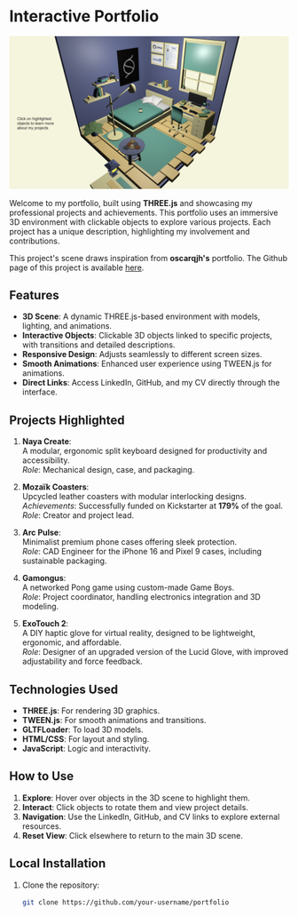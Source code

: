 # Interactive Portfolio
![cover](./files/cover.png)

Welcome to my portfolio, built using **THREE.js** and showcasing my professional projects and achievements. This portfolio uses an immersive 3D environment with clickable objects to explore various projects. Each project has a unique description, highlighting my involvement and contributions.

This project's scene draws inspiration from **oscarqjh's** portfolio. The Github page of this project is available [here](https://github.com/oscarqjh/threejs-portfolio/tree/main). 

## Features

- **3D Scene**: A dynamic THREE.js-based environment with models, lighting, and animations.
- **Interactive Objects**: Clickable 3D objects linked to specific projects, with transitions and detailed descriptions.
- **Responsive Design**: Adjusts seamlessly to different screen sizes.
- **Smooth Animations**: Enhanced user experience using TWEEN.js for animations.
- **Direct Links**: Access LinkedIn, GitHub, and my CV directly through the interface.

## Projects Highlighted

1. **Naya Create**:  
   A modular, ergonomic split keyboard designed for productivity and accessibility.  
   *Role*: Mechanical design, case, and packaging.

2. **Mozaïk Coasters**:  
   Upcycled leather coasters with modular interlocking designs.  
   *Achievements*: Successfully funded on Kickstarter at **179%** of the goal.  
   *Role*: Creator and project lead.

3. **Arc Pulse**:  
   Minimalist premium phone cases offering sleek protection.  
   *Role*: CAD Engineer for the iPhone 16 and Pixel 9 cases, including sustainable packaging.

4. **Gamongus**:  
   A networked Pong game using custom-made Game Boys.  
   *Role*: Project coordinator, handling electronics integration and 3D modeling.

5. **ExoTouch 2**:  
   A DIY haptic glove for virtual reality, designed to be lightweight, ergonomic, and affordable.  
   *Role*: Designer of an upgraded version of the Lucid Glove, with improved adjustability and force feedback.

## Technologies Used

- **THREE.js**: For rendering 3D graphics.
- **TWEEN.js**: For smooth animations and transitions.
- **GLTFLoader**: To load 3D models.
- **HTML/CSS**: For layout and styling.
- **JavaScript**: Logic and interactivity.

## How to Use

1. **Explore**: Hover over objects in the 3D scene to highlight them.
2. **Interact**: Click objects to rotate them and view project details.
3. **Navigation**: Use the LinkedIn, GitHub, and CV links to explore external resources.
4. **Reset View**: Click elsewhere to return to the main 3D scene.

## Local Installation

1. Clone the repository:
   ```bash
   git clone https://github.com/your-username/portfolio
